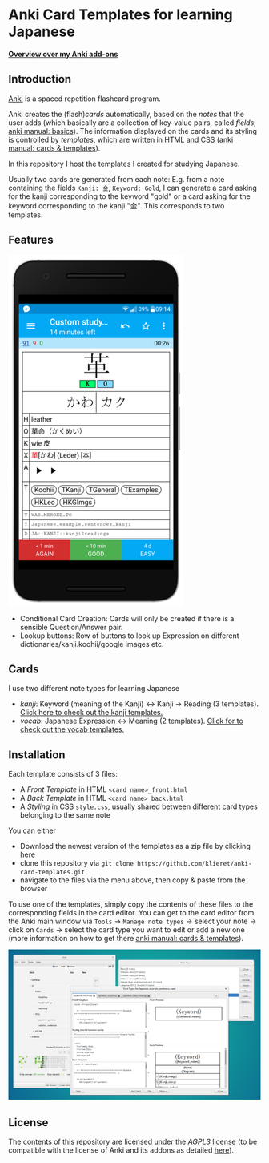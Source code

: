 # Anki Card Templates for learning Japanese

**[Overview over my Anki add-ons](http://www.lieret.net/opensource/#anki)**

## Introduction

[Anki](https://apps.ankiweb.net/) is a spaced repetition flashcard program.

Anki creates the (flash)*cards* automatically, based on the *notes* that the user adds (which basically are a collection of key-value pairs, called *fields*; [anki manual: basics](https://apps.ankiweb.net/docs/manual.html#the-basics)). The information displayed on the cards and its styling is controlled by *templates*, which are written in HTML and CSS ([anki manual: cards & templates](https://apps.ankiweb.net/docs/manual.html#cards-and-templates)). 

In this repository I host the templates I created for studying Japanese.

Usually two cards are generated from each note: E.g. from a note containing the fields ```Kanji: 金```, ```Keyword: Gold```, I can generate a card asking for the kanji corresponding to the keyword "gold" or a card asking for the keyword corresponding to the kanji "金". This corresponds to two templates.

## Features

![phone screenshot](https://github.com/klieret/readme-files/blob/master/anki-card-templates/phone.png)

* Conditional Card Creation: Cards will only be created if there is a sensible Question/Answer pair.
* Lookup buttons: Row of buttons to look up Expression on different dictionaries/kanji.koohii/google images etc.

## Cards

I use two different note types for learning Japanese

* *kanji*: Keyword (meaning of the Kanji) ↔ Kanji → Reading (3 templates). [Click here to check out the kanji templates.](https://github.com/klieret/anki-card-templates/tree/master/cards/japanese/kanji)
* *vocab*: Japanese Expression ↔ Meaning (2 templates). [Click for to check out the vocab templates.](https://github.com/klieret/anki-card-templates/tree/master/cards/japanese/vocab)

## Installation

Each template consists of 3 files:

* A *Front Template* in HTML ```<card name>_front.html```
* A *Back Template* in HTML ```<card name>_back.html```
* A *Styling* in CSS ```style.css```, usually shared between different card types belonging to the same note

You can either
* Download the newest version of the templates as a zip file by clicking [here](https://github.com/klieret/anki-card-templates/archive/master.zip) 
* clone this repository via ```git clone https://github.com/klieret/anki-card-templates.git```
* navigate to the files via the menu above, then copy & paste from the browser

To use one of the templates, simply copy the contents of these files to the corresponding fields in the card editor. You can get to the card editor from the Anki main window via ```Tools``` → ```Manage note types``` → select your note → click on ```Cards``` → select the card type you want to edit or add a new one (more information on how to get there [anki manual: cards & templates](https://apps.ankiweb.net/docs/manual.html#cards-and-templates)).

![card editor](https://github.com/klieret/readme-files/blob/master/anki-card-templates/card_editor.png)

## License

The contents of this repository are licensed under the [*AGPL3* license](https://choosealicense.com/licenses/agpl-3.0/) (to be compatible with the license of Anki and its addons as detailed [here](https://ankiweb.net/account/terms)).
